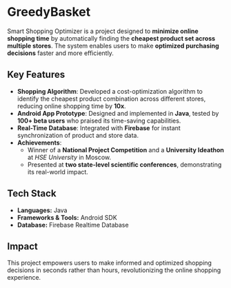 # GreedyBasket

Smart Shopping Optimizer is a project designed to **minimize online shopping time** by automatically finding the **cheapest product set across multiple stores**. The system enables users to make **optimized purchasing decisions** faster and more efficiently.

## Key Features
- **Shopping Algorithm**: Developed a cost-optimization algorithm to identify the cheapest product combination across different stores, reducing online shopping time by **10x**.  
- **Android App Prototype**: Designed and implemented in **Java**, tested by **100+ beta users** who praised its time-saving capabilities.  
- **Real-Time Database**: Integrated with **Firebase** for instant synchronization of product and store data.  
- **Achievements**:  
  - Winner of a **National Project Competition** and a **University Ideathon** at *HSE University* in Moscow.  
  - Presented at **two state-level scientific conferences**, demonstrating its real-world impact.  

## Tech Stack
- **Languages:** Java  
- **Frameworks & Tools:** Android SDK  
- **Database:** Firebase Realtime Database  

## Impact
This project empowers users to make informed and optimized shopping decisions in seconds rather than hours, revolutionizing the online shopping experience.
